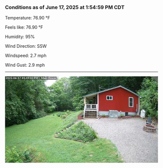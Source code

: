 ### Conditions as of June 17, 2025 at 1:54:59 PM CDT 

Temperature: 76.90 &deg;F

Feels like: 76.90 &deg;F

Humidity: 95%

Wind Direction: SSW

Windspeed: 2.7 mph

Wind Gust: 2.9 mph

---

<img src="./images/latest.jpeg"/>

